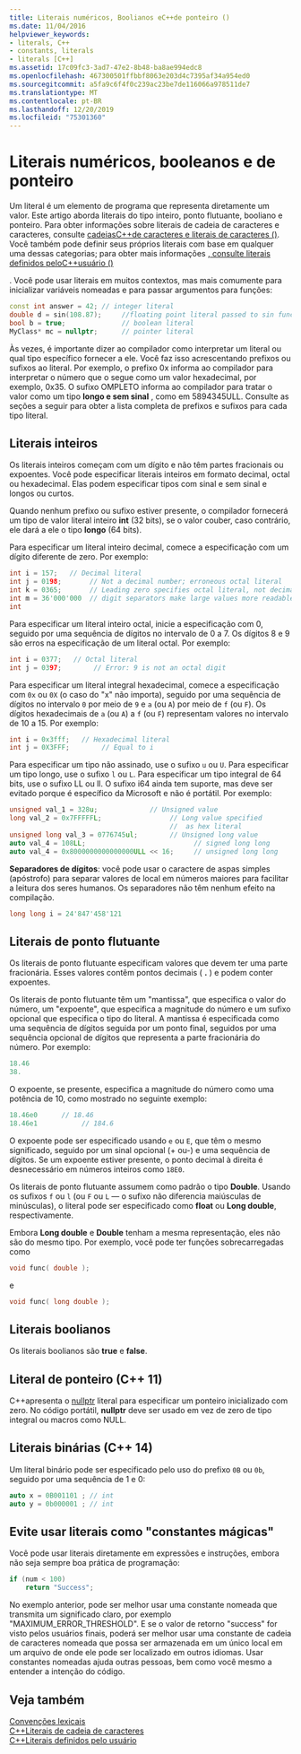 ```yaml
---
title: Literais numéricos, Boolianos eC++de ponteiro ()
ms.date: 11/04/2016
helpviewer_keywords:
- literals, C++
- constants, literals
- literals [C++]
ms.assetid: 17c09fc3-3ad7-47e2-8b48-ba8ae994edc8
ms.openlocfilehash: 467300501ffbbf8063e203d4c7395af34a954ed0
ms.sourcegitcommit: a5fa9c6f4f0c239ac23be7de116066a978511de7
ms.translationtype: MT
ms.contentlocale: pt-BR
ms.lasthandoff: 12/20/2019
ms.locfileid: "75301360"
---
```

# <a name="numeric-boolean-and-pointer-literals"></a>Literais numéricos, booleanos e de ponteiro

Um literal é um elemento de programa que representa diretamente um valor. Este artigo aborda literais do tipo inteiro, ponto flutuante, booliano e ponteiro. Para obter informações sobre literais de cadeia de caracteres e caracteres, consulte [cadeiasC++de caracteres e literais de caracteres ()](../cpp/string-and-character-literals-cpp.md). Você também pode definir seus próprios literais com base em qualquer uma dessas categorias; para obter mais informações [, consulte literais definidos peloC++usuário ()](../cpp/user-defined-literals-cpp.md)

. Você pode usar literais em muitos contextos, mas mais comumente para inicializar variáveis nomeadas e para passar argumentos para funções:

```cpp
const int answer = 42; // integer literal
double d = sin(108.87);     //floating point literal passed to sin function
bool b = true;              // boolean literal
MyClass* mc = nullptr;      // pointer literal
```

Às vezes, é importante dizer ao compilador como interpretar um literal ou qual tipo específico fornecer a ele. Você faz isso acrescentando prefixos ou sufixos ao literal. Por exemplo, o prefixo 0x informa ao compilador para interpretar o número que o segue como um valor hexadecimal, por exemplo, 0x35. O sufixo OMPLETO informa ao compilador para tratar o valor como um tipo **longo e sem sinal** , como em 5894345ULL. Consulte as seções a seguir para obter a lista completa de prefixos e sufixos para cada tipo literal.

## <a name="integer-literals"></a>Literais inteiros

Os literais inteiros começam com um dígito e não têm partes fracionais ou expoentes. Você pode especificar literais inteiros em formato decimal, octal ou hexadecimal. Elas podem especificar tipos com sinal e sem sinal e longos ou curtos.

Quando nenhum prefixo ou sufixo estiver presente, o compilador fornecerá um tipo de valor literal inteiro **int** (32 bits), se o valor couber, caso contrário, ele dará a ele o tipo **longo** (64 bits).

Para especificar um literal inteiro decimal, comece a especificação com um dígito diferente de zero. Por exemplo:

```cpp
int i = 157;   // Decimal literal
int j = 0198;       // Not a decimal number; erroneous octal literal
int k = 0365;       // Leading zero specifies octal literal, not decimal
int m = 36'000'000  // digit separators make large values more readable
int
```

Para especificar um literal inteiro octal, inicie a especificação com 0, seguido por uma sequência de dígitos no intervalo de 0 a 7. Os dígitos 8 e 9 são erros na especificação de um literal octal. Por exemplo:

```cpp
int i = 0377;   // Octal literal
int j = 0397;        // Error: 9 is not an octal digit
```

Para especificar um literal integral hexadecimal, comece a especificação com `0x` ou `0X` (o caso do "x" não importa), seguido por uma sequência de dígitos no intervalo `0` por meio de `9` e `a` (ou `A`) por meio de `f` (ou `F`). Os dígitos hexadecimais de `a` (ou `A`) a `f` (ou `F`) representam valores no intervalo de 10 a 15. Por exemplo:

```cpp
int i = 0x3fff;   // Hexadecimal literal
int j = 0X3FFF;        // Equal to i
```

Para especificar um tipo não assinado, use o sufixo `u` ou `U`. Para especificar um tipo longo, use o sufixo `l` ou `L`. Para especificar um tipo integral de 64 bits, use o sufixo LL ou ll. O sufixo i64 ainda tem suporte, mas deve ser evitado porque é específico da Microsoft e não é portátil. Por exemplo:

```cpp
unsigned val_1 = 328u;             // Unsigned value
long val_2 = 0x7FFFFFL;                 // Long value specified
                                        //  as hex literal
unsigned long val_3 = 0776745ul;        // Unsigned long value
auto val_4 = 108LL;                           // signed long long
auto val_4 = 0x8000000000000000ULL << 16;     // unsigned long long
```

**Separadores de dígitos**: você pode usar o caractere de aspas simples (apóstrofo) para separar valores de local em números maiores para facilitar a leitura dos seres humanos. Os separadores não têm nenhum efeito na compilação.

```cpp
long long i = 24'847'458'121
```

## <a name="floating-point-literals"></a>Literais de ponto flutuante

Os literais de ponto flutuante especificam valores que devem ter uma parte fracionária. Esses valores contêm pontos decimais ( **.** ) e podem conter expoentes.

Os literais de ponto flutuante têm um "mantissa", que especifica o valor do número, um "expoente", que especifica a magnitude do número e um sufixo opcional que especifica o tipo do literal. A mantissa é especificada como uma sequência de dígitos seguida por um ponto final, seguidos por uma sequência opcional de dígitos que representa a parte fracionária do número. Por exemplo:

```cpp
18.46
38.
```

O expoente, se presente, especifica a magnitude do número como uma potência de 10, como mostrado no seguinte exemplo:

```cpp
18.46e0      // 18.46
18.46e1           // 184.6
```

O expoente pode ser especificado usando `e` ou `E`, que têm o mesmo significado, seguido por um sinal opcional (+ ou-) e uma sequência de dígitos.  Se um expoente estiver presente, o ponto decimal à direita é desnecessário em números inteiros como `18E0`.

Os literais de ponto flutuante assumem como padrão o tipo **Double**. Usando os sufixos `f` ou `l` (ou `F` ou `L` — o sufixo não diferencia maiúsculas de minúsculas), o literal pode ser especificado como **float** ou **Long double**, respectivamente.

Embora **Long double** e **Double** tenham a mesma representação, eles não são do mesmo tipo. Por exemplo, você pode ter funções sobrecarregadas como

```cpp
void func( double );
```

e

```cpp
void func( long double );
```

## <a name="boolean-literals"></a>Literais boolianos

Os literais boolianos são **true** e **false**.

## <a name="pointer-literal-c11"></a>Literal de ponteiro (C++ 11)

C++apresenta o [nullptr](../cpp/nullptr.md) literal para especificar um ponteiro inicializado com zero. No código portátil, **nullptr** deve ser usado em vez de zero de tipo integral ou macros como NULL.

## <a name="binary-literals-c14"></a>Literais binárias (C++ 14)

Um literal binário pode ser especificado pelo uso do prefixo `0B` ou `0b`, seguido por uma sequência de 1 e 0:

```cpp
auto x = 0B001101 ; // int
auto y = 0b000001 ; // int
```

## <a name="avoid-using-literals-as-magic-constants"></a>Evite usar literais como "constantes mágicas"

Você pode usar literais diretamente em expressões e instruções, embora não seja sempre boa prática de programação:

```cpp
if (num < 100)
    return "Success";
```

No exemplo anterior, pode ser melhor usar uma constante nomeada que transmita um significado claro, por exemplo "MAXIMUM_ERROR_THRESHOLD". E se o valor de retorno "success" for visto pelos usuários finais, poderá ser melhor usar uma constante de cadeia de caracteres nomeada que possa ser armazenada em um único local em um arquivo de onde ele pode ser localizado em outros idiomas. Usar constantes nomeadas ajuda outras pessoas, bem como você mesmo a entender a intenção do código.

## <a name="see-also"></a>Veja também

[Convenções lexicais](../cpp/lexical-conventions.md)<br/>
[C++Literais de cadeia de caracteres](../cpp/string-and-character-literals-cpp.md)<br/>
[C++Literais definidos pelo usuário](../cpp/user-defined-literals-cpp.md)